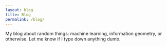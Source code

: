 ```yaml
---
layout: blog
title: Blog
permalink: /blog/
---
```


My blog about random things: machine learning, information geometry, or otherwise.
Let me know if I type down anything dumb.